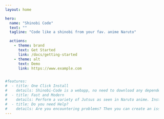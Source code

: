 ```yaml
---
layout: home

hero:
  name: "Shinobi Code"
  text: ""
  tagline: "Code like a shinobi from your fav. anime Naruto"

  actions:
    - theme: brand
      text: Get Started
      link: /docs/getting-started
    - theme: alt
      text: Demo
      link: https://www.example.com


#features:
#  - title: One Click Install
#    details: Shinobi-Code is a webapp, no need to download any dependencies. Zero headaches with PIP/NPM.
#  - title: Fast and Modern
#    details: Perform a variety of Jutsus as seen in Naruto anime. Instantly detects and is lightweight on memory.
#  - title: Do you need Help?
#    details: Are you encountering problems? Then you can create an issue or discussion topic on GitHub so that others can help you.
---
```



<script setup>
import FeatureList from '/src/components/FeatureList.vue'
</script>

<FeatureList/>
